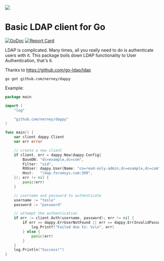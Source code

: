 <img src=logo.svg />

# Basic LDAP client for Go

[![GoDoc](https://img.shields.io/badge/godoc-reference-5272B4.svg?style=flat-square)](https://godoc.org/github.com/nerney/dappy)
[![Report Card](https://goreportcard.com/badge/github.com/nerney/dappy)](https://goreportcard.com/report/github.com/nerney/dappy)

LDAP is complicated. Many times, all you really need to do is authenticate users with it.
This package boils down LDAP functionality to User Authentication, that's it.

Thanks to https://github.com/go-ldap/ldap

`go get github.com/nerney/dappy`

Example:

```go
package main

import (
	"log"

	"github.com/nerney/dappy"
)

func main() {
	var client dappy.Client
	var err error

	// create a new client
	if client, err = dappy.New(dappy.Config{
		BaseDN: "dc=example,dc=com",
		Filter: "uid",
		ROUser: dappy.User{Name: "cn=read-only-admin,dc=example,dc=com", Pass: "password"},
		Host:   "ldap.forumsys.com:389",
	}); err != nil {
		panic(err)
	}

	// username and password to authenticate
	username := "tesla"
	password := "password"

	// attempt the authentication
	if err := client.Auth(username, password); err != nil {
		if err == dappy.ErrUserNotFound || err == dappy.ErrInvalidPassword {
		    log.Printf("Failed due to: %v\n", err)
		} else {
			panic(err)
		}
	}
	log.Println("Success!")
}
```
